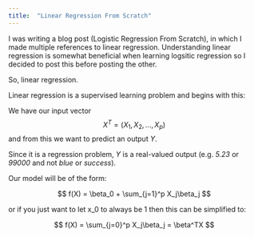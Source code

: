 ```yaml
---
title:  "Linear Regression From Scratch"
---
```



I was writing a blog post (Logistic Regression From Scratch), in which I made multiple references
 to linear regression. Understanding linear regression is somewhat beneficial when learning logsitic regression 
 so I decided to post this before posting the other.
 
 
So, linear regression.

Linear regression is a supervised learning problem and begins with this:

We have our input vector $$X^T = (X_1, X_2, ..., X_p)$$ and from this we want to predict an output $Y$.

Since it is a regression problem, $Y$ is a real-valued output (e.g. *5.23* or *99000* and not *blue* or *success*). 

Our model will be of the form:

$$ f(X) = \beta_0 + \sum_{j=1}^p X_j\beta_j $$

or if you just want to let x_0 to always be 1 then this can be simplified to:

$$ f(X) = \sum_{j=0}^p X_j\beta_j = \beta^TX $$

